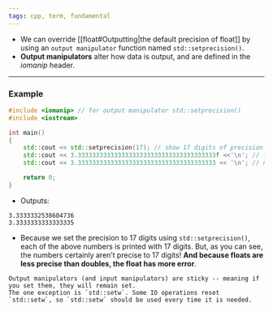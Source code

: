 ```yaml
---
tags: cpp, term, fundamental
---
```


- We can override [[float#Outputting|the default precision of float]] by using an `output manipulator` function named `std::setprecision()`.
- **Output manipulators** alter how data is output, and are defined in the _iomanip_ header.

---

### Example
```cpp
#include <iomanip> // for output manipulator std::setprecision()
#include <iostream>

int main()
{
    std::cout << std::setprecision(17); // show 17 digits of precision
    std::cout << 3.33333333333333333333333333333333333333f <<'\n'; // f suffix means float
    std::cout << 3.33333333333333333333333333333333333333 << '\n'; // no suffix means double

    return 0;
}
```

- Outputs:
```ad-answer
3.3333332538604736
3.3333333333333335
```

- Because we set the precision to 17 digits using `std::setprecision()`, each of the above numbers is printed with 17 digits. But, as you can see, the numbers certainly aren’t precise to 17 digits! **And because floats are less precise than doubles, the float has more error**.

```ad-tip
Output manipulators (and input manipulators) are sticky -- meaning if you set them, they will remain set.
The one exception is `std::setw`. Some IO operations reset `std::setw`, so `std::setw` should be used every time it is needed.
```
